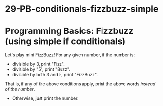 # 29-PB-conditionals-fizzbuzz-simple

# Programming Basics: Fizzbuzz (using simple if conditionals)

Let's play mini FizzBuzz! For any given number, if the number is:

- divisible by 3, print "Fizz".
- divisible by "5", print "Buzz".
- divisible by both 3 and 5, print "FizzBuzz".

That is, if any of the above conditions apply, print the above words _instead of the number_.

- Otherwise, just print the number.
